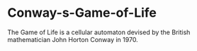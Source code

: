 # Conway-s-Game-of-Life
The Game of Life  is a cellular automaton devised by the British mathematician John Horton Conway in 1970.
